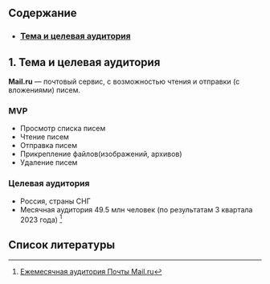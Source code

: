 ## Содержание

* ### [Тема и целевая аудитория](#1)

## 1. Тема и целевая аудитория <a name="1"></a>

**Mail.ru** — почтовый сервис, с возможностью чтения и отправки (с вложениями) писем.

### MVP

- Просмотр списка писем
- Чтение писем
- Отправка писем
- Прикрепление файлов(изображений, архивов)
- Удаление писем

### Целевая аудитория

- Россия, страны СНГ
- Месячная аудитория 49.5 млн человек (по результатам 3 квартала 2023 года) [^1]

## Список литературы

[^1]: [Ежемесячная аудитория Почты Mail.ru](https://vk.company/ru/investors/results/)
